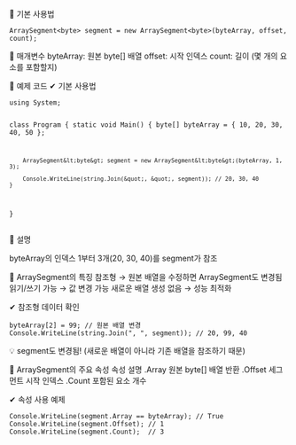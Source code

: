<p>📌 기본 사용법</p>
<pre><code>ArraySegment&lt;byte&gt; segment = new ArraySegment&lt;byte&gt;(byteArray, offset, count);</code></pre><p>🔹 매개변수
byteArray: 원본 byte[] 배열
offset: 시작 인덱스
count: 길이 (몇 개의 요소를 포함할지)</p>
<p>📌 예제 코드
✔ 기본 사용법</p>
<pre><code>using System;

class Program
{
    static void Main()
    {
        byte[] byteArray = { 10, 20, 30, 40, 50 };

        ArraySegment&lt;byte&gt; segment = new ArraySegment&lt;byte&gt;(byteArray, 1, 3);

        Console.WriteLine(string.Join(&quot;, &quot;, segment)); // 20, 30, 40
    }
}</code></pre><p>📌 설명</p>
<p>byteArray의 인덱스 1부터 3개(20, 30, 40)를 segment가 참조</p>
<p>📌 ArraySegment의 특징
참조형 → 원본 배열을 수정하면 ArraySegment도 변경됨
읽기/쓰기 가능 → 값 변경 가능
새로운 배열 생성 없음 → 성능 최적화</p>
<p>✔ 참조형 데이터 확인</p>
<pre><code>byteArray[2] = 99; // 원본 배열 변경
Console.WriteLine(string.Join(&quot;, &quot;, segment)); // 20, 99, 40</code></pre><p>💡 segment도 변경됨! (새로운 배열이 아니라 기존 배열을 참조하기 때문)</p>
<p>📌 ArraySegment의 주요 속성
속성    설명
.Array    원본 byte[] 배열 반환
.Offset    세그먼트 시작 인덱스
.Count    포함된 요소 개수</p>
<p>✔ 속성 사용 예제</p>
<pre><code>Console.WriteLine(segment.Array == byteArray); // True
Console.WriteLine(segment.Offset); // 1
Console.WriteLine(segment.Count);  // 3</code></pre>
